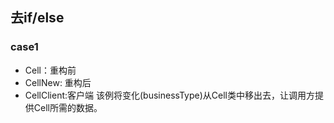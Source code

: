 ## 去if/else
### case1
- Cell：重构前
- CellNew: 重构后
- CellClient:客户端
该例将变化(businessType)从Cell类中移出去，让调用方提供Cell所需的数据。